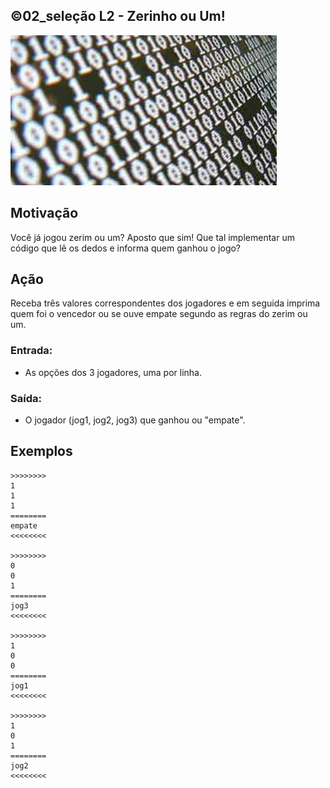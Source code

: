 ## ©02_seleção L2 - Zerinho ou Um!


![](__capa.jpg)

## Motivação

Você já jogou zerim ou um? Aposto que sim!
Que tal implementar um código que lê os dedos e informa quem ganhou o jogo?

## Ação

Receba três valores correspondentes dos jogadores e em seguida imprima quem foi o vencedor ou se ouve empate segundo as regras do zerim ou um.

### Entrada:

* As opções dos 3 jogadores, uma por linha.

### Saída:

* O jogador (jog1, jog2, jog3) que ganhou ou "empate".

## Exemplos
```
>>>>>>>>
1
1
1
========
empate
<<<<<<<<

>>>>>>>>
0
0
1
========
jog3
<<<<<<<<

>>>>>>>>
1
0
0
========
jog1
<<<<<<<<

>>>>>>>>
1
0
1
========
jog2
<<<<<<<<
```

